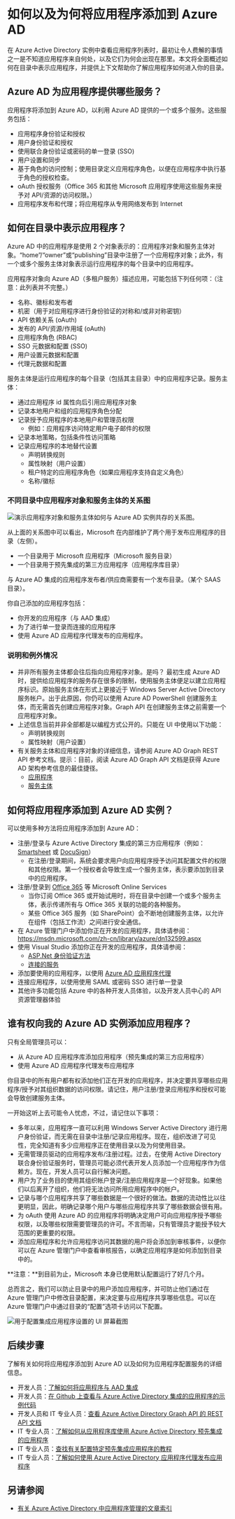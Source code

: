 <properties
   pageTitle="如何将应用程序添加到 Azure Active Directory。"
   description="本文介绍如何将应用程序添加到 Azure Active Directory 的实例。"
   services="active-directory"
   documentationCenter=""
   authors="shoatman"
   manager="kbrint"
   editor=""/>

   <tags
      ms.service="active-directory"
      ms.date="02/09/2016"
      wacn.date="" />

# 如何以及为何将应用程序添加到 Azure AD

在 Azure Active Directory 实例中查看应用程序列表时，最初让令人费解的事情之一是不知道应用程序来自何处，以及它们为何会出现在那里。本文将全面概述如何在目录中表示应用程序，并提供上下文帮助你了解应用程序如何进入你的目录。

## Azure AD 为应用程序提供哪些服务？

应用程序将添加到 Azure AD，以利用 Azure AD 提供的一个或多个服务。这些服务包括：

* 应用程序身份验证和授权
* 用户身份验证和授权
* 使用联合身份验证或密码的单一登录 (SSO)
* 用户设置和同步
* 基于角色的访问控制；使用目录定义应用程序角色，以便在应用程序中执行基于角色的授权检查。
* oAuth 授权服务（Office 365 和其他 Microsoft 应用程序使用这些服务来授予对 API/资源的访问权限。）
* 应用程序发布和代理；将应用程序从专用网络发布到 Internet

## 如何在目录中表示应用程序？

Azure AD 中的应用程序是使用 2 个对象表示的：应用程序对象和服务主体对象。“home”/“owner”或“publishing”目录中注册了一个应用程序对象；此外，有一个或多个服务主体对象表示运行应用程序的每个目录中的应用程序。

应用程序对象向 Azure AD（多租户服务）描述应用，可能包括下列任何项：（注意：此列表并不完整。）

* 名称、徽标和发布者
* 机密（用于对应用程序进行身份验证的对称和/或非对称密钥）
* API 依赖关系 (oAuth)
* 发布的 API/资源/作用域 (oAuth)
* 应用程序角色 (RBAC)
* SSO 元数据和配置 (SSO)
* 用户设置元数据和配置
* 代理元数据和配置

服务主体是运行应用程序的每个目录（包括其主目录）中的应用程序记录。服务主体：

* 通过应用程序 id 属性向后引用应用程序对象
* 记录本地用户和组的应用程序角色分配
* 记录授予应用程序的本地用户和管理员权限
    * 例如：应用程序访问特定用户电子邮件的权限
* 记录本地策略，包括条件性访问策略
* 记录应用程序的本地替代设置
    * 声明转换规则
    * 属性映射（用户设置）
    * 租户特定的应用程序角色（如果应用程序支持自定义角色）
    * 名称/徽标

### 不同目录中应用程序对象和服务主体的关系图

![演示应用程序对象和服务主体如何与 Azure AD 实例共存的关系图。][apps_service_principals_directory]

从上面的关系图中可以看出，Microsoft 在内部维护了两个用于发布应用程序的目录（左侧）。

* 一个目录用于 Microsoft 应用程序（Microsoft 服务目录）
* 一个目录用于预先集成的第三方应用程序（应用程序库目录）

与 Azure AD 集成的应用程序发布者/供应商需要有一个发布目录。（某个 SAAS 目录）。

你自己添加的应用程序包括：

* 你开发的应用程序（与 AAD 集成）
* 为了进行单一登录而连接的应用程序
* 使用 Azure AD 应用程序代理发布的应用程序。

### 说明和例外情况

* 并非所有服务主体都会往后指向应用程序对象。是吗？ 最初生成 Azure AD 时，提供给应用程序的服务存在很多的限制，使用服务主体便足以建立应用程序标识。原始服务主体在形式上更接近于 Windows Server Active Directory 服务帐户。出于此原因，你仍可以使用 Azure AD PowerShell 创建服务主体，而无需首先创建应用程序对象。Graph API 在创建服务主体之前需要一个应用程序对象。
* 上述信息当前并非全部都是以编程方式公开的。只能在 UI 中使用以下功能：
    * 声明转换规则
    * 属性映射（用户设置）
* 有关服务主体和应用程序对象的详细信息，请参阅 Azure AD Graph REST API 参考文档。提示：目前，阅读 Azure AD Graph API 文档是获得 Azure AD 架构参考信息的最佳捷径。  
    * [应用程序](https://msdn.microsoft.com/zh-cn/library/azure/dn151677.aspx)
    * [服务主体](https://msdn.microsoft.com/zh-cn/library/azure/dn194452.aspx)


## 如何将应用程序添加到 Azure AD 实例？
可以使用多种方法将应用程序添加到 Azure AD：

<!--* Add an app from the [Azure Active Directory App Gallery](http://azure.microsoft.com/updates/azure-active-directory-over-1000-apps/)-->
* 注册/登录与 Azure Active Directory 集成的第三方应用程序（例如：[Smartsheet](https://app.smartsheet.com/b/home) 或 [DocuSign](https://www.docusign.net/member/MemberLogin.aspx)）
    * 在注册/登录期间，系统会要求用户向应用程序授予访问其配置文件的权限和其他权限。第一个授权者会导致生成一个服务主体，表示要添加到目录中的应用程序。
* 注册/登录到 [Office 365](http://products.office.com/zh-CN) 等 Microsoft Online Services
    * 当你订阅 Office 365 或开始试用时，将在目录中创建一个或多个服务主体，表示传递所有与 Office 365 关联的功能的各种服务。
    * 某些 Office 365 服务（如 SharePoint）会不断地创建服务主体，以允许在组件（包括工作流）之间进行安全通信。
* 在 Azure 管理门户中添加你正在开发的应用程序，具体请参阅：https://msdn.microsoft.com/zh-cn/library/azure/dn132599.aspx
* 使用 Visual Studio 添加你正在开发的应用程序，具体请参阅：
    * [ASP.Net 身份验证方法](http://www.asp.net/visual-studio/overview/2013/creating-web-projects-in-visual-studio#orgauthoptions)
    * [连接的服务](http://blogs.msdn.com/b/visualstudio/archive/2014/11/19/connecting-to-cloud-services.aspx)
* 添加要使用的应用程序，以使用 [Azure AD 应用程序代理](https://msdn.microsoft.com/zh-cn/library/azure/dn768219.aspx)
* 连接应用程序，以使用使用 SAML 或密码 SSO 进行单一登录
* 其他许多功能包括 Azure 中的各种开发人员体验，以及开发人员中心的 API 资源管理器体验

## 谁有权向我的 Azure AD 实例添加应用程序？

只有全局管理员可以：

* 从 Azure AD 应用程序库添加应用程序（预先集成的第三方应用程序）
* 使用 Azure AD 应用程序代理发布应用程序

你目录中的所有用户都有权添加他们正在开发的应用程序，并决定要共享哪些应用程序/授予对其组织数据的访问权限。请记住，用户注册/登录应用程序和授权可能会导致创建服务主体。

一开始这听上去可能令人忧虑，不过，请记住以下事项：

* 多年以来，应用程序一直可以利用 Windows Server Active Directory 进行用户身份验证，而无需在目录中注册/记录应用程序。现在，组织改进了可见性，完全知道有多少应用程序正在使用目录以及为何使用目录。
* 无需管理员驱动的应用程序发布/注册过程。过去，在使用 Active Directory 联合身份验证服务时，管理员可能必须代表开发人员添加一个应用程序作为信赖方。现在，开发人员可以自行解决问题。
* 用户为了业务目的使用其组织帐户登录/注册应用程序是一个好现象。如果他们以后离开了组织，他们将无法访问所用应用程序中的帐户。
* 记录与哪个应用程序共享了哪些数据是一个很好的做法。数据的流动性比以往更明显，因此，明确记录哪个用户与哪些应用程序共享了哪些数据会很有用。
* 为 oAuth 使用 Azure AD 的应用程序将明确决定用户可向应用程序授予哪些权限，以及哪些权限需要管理员的许可。不言而喻，只有管理员才能授予较大范围的更重要的权限。
* 添加应用程序和允许应用程序访问其数据的用户将会添加到审核事件，以便你可以在 Azure 管理门户中查看审核报告，以确定应用程序是如何添加到目录中的。

**注意：**到目前为止，Microsoft 本身已使用默认配置运行了好几个月。

总而言之，我们可以防止目录中的用户添加应用程序，并可防止他们通过在 Azure 管理门户中修改目录配置，来决定要与应用程序共享哪些信息。可以在 Azure 管理门户中通过目录的“配置”选项卡访问以下配置。

![用于配置集成应用程序设置的 UI 屏幕截图][app_settings]


<!--Every topic should have next steps and links to the next logical set of content to keep the customer engaged-->
## 后续步骤

了解有关如何将应用程序添加到 Azure AD 以及如何为应用程序配置服务的详细信息。

* 开发人员：[了解如何将应用程序与 AAD 集成](https://msdn.microsoft.com/zh-cn/library/azure/dn151122.aspx)
* 开发人员：[在 Github 上查看与 Azure Active Directory 集成的应用程序的示例代码](https://github.com/AzureADSamples)
* 开发人员和 IT 专业人员：[查看 Azure Active Directory Graph API 的 REST API 文档](https://msdn.microsoft.com/zh-cn/library/azure/hh974478.aspx)
* IT 专业人员：[了解如何从应用程序库使用 Azure Active Directory 预先集成的应用程序](https://msdn.microsoft.com/zh-cn/library/azure/dn308590.aspx)
* IT 专业人员：[查找有关配置特定预先集成应用程序的教程](https://msdn.microsoft.com/zh-cn/library/azure/dn893637.aspx)
* IT 专业人员：[了解如何使用 Azure Active Directory 应用程序代理发布应用程序](https://msdn.microsoft.com/zh-cn/library/azure/dn768219.aspx)

## 另请参阅

- [有关 Azure Active Directory 中应用程序管理的文章索引](/documentation/articles/active-directory-apps-index)

<!--Image references-->
[apps_service_principals_directory]: ./media/active-directory-how-applications-are-added/HowAppsAreAddedToAAD.jpg
[app_settings]: ./media/active-directory-how-applications-are-added/IntegratedAppSettings.jpg

<!---HONumber=Mooncake_0516_2016-->